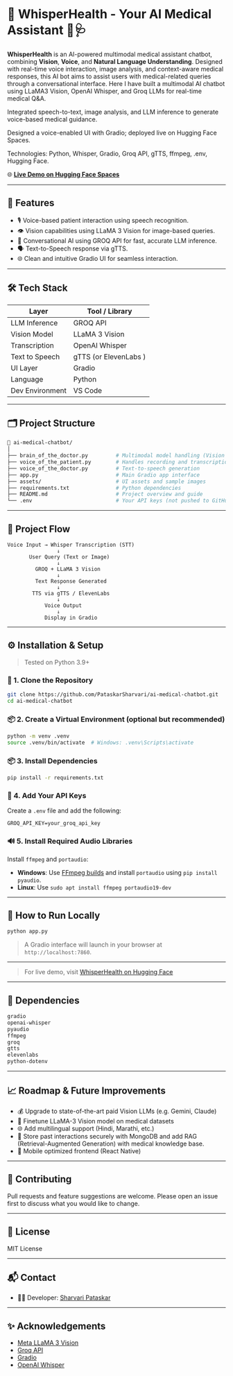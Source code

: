 # 🏥 WhisperHealth - Your AI Medical Assistant 🤖🩺
**WhisperHealth** is an AI-powered multimodal medical assistant chatbot, combining **Vision**, **Voice**, and **Natural Language Understanding**. Designed with real-time voice interaction, image analysis, and context-aware medical responses, this AI bot aims to assist users with medical-related queries through a conversational interface. Here I have built a multimodal AI chatbot using LLaMA3 Vision, OpenAI Whisper, and Groq LLMs for real-time medical Q&A.

Integrated speech-to-text, image analysis, and LLM inference to generate voice-based medical guidance.

Designed a voice-enabled UI with Gradio; deployed live on Hugging Face Spaces.

Technologies: Python, Whisper, Gradio, Groq API, gTTS, ffmpeg, .env, Hugging Face.

🌐 **[Live Demo on Hugging Face Spaces](https://huggingface.co/spaces/Sharvari19/WhisperHealth-AI-Medical-Chatbot)**

---

## 🧠 Features

- 🎙️ Voice-based patient interaction using speech recognition.
- 👁️ Vision capabilities using LLaMA 3 Vision for image-based queries.
- 💬 Conversational AI using GROQ API for fast, accurate LLM inference.
- 🗣️ Text-to-Speech response via gTTS.
- 🌐 Clean and intuitive Gradio UI for seamless interaction.

---

## 🛠️ Tech Stack

| Layer            | Tool / Library         |
|------------------|------------------------|
| LLM Inference    | GROQ API               |
| Vision Model     | LLaMA 3 Vision         |
| Transcription    | OpenAI Whisper         |
| Text to Speech   | gTTS (or ElevenLabs )  |
| UI Layer         | Gradio                 |
| Language         | Python                 |
| Dev Environment  | VS Code                |

---

## 🗂️ Project Structure

```bash
📁 ai-medical-chatbot/
│
├── brain_of_the_doctor.py         # Multimodal model handling (Vision + LLM)
├── voice_of_the_patient.py        # Handles recording and transcription
├── voice_of_the_doctor.py         # Text-to-speech generation
├── app.py                         # Main Gradio app interface
├── assets/                        # UI assets and sample images
├── requirements.txt               # Python dependencies
├── README.md                      # Project overview and guide
└── .env                           # Your API keys (not pushed to GitHub)
```

---

## 🔁 Project Flow

```
Voice Input → Whisper Transcription (STT)
                ↓
       User Query (Text or Image)
                ↓
         GROQ + LLaMA 3 Vision
                ↓
         Text Response Generated
                ↓
        TTS via gTTS / ElevenLabs
                ↓
            Voice Output
                ↓
            Display in Gradio
```

---

## ⚙️ Installation & Setup

> Tested on Python 3.9+

### 🔐 1. Clone the Repository

```bash
git clone https://github.com/PataskarSharvari/ai-medical-chatbot.git
cd ai-medical-chatbot
```

### 📦 2. Create a Virtual Environment (optional but recommended)

```bash
python -m venv .venv
source .venv/bin/activate  # Windows: .venv\Scripts\activate
```

### 📦 3. Install Dependencies

```bash
pip install -r requirements.txt
```

### 🔑 4. Add Your API Keys

Create a `.env` file and add the following:

```env
GROQ_API_KEY=your_groq_api_key
```

### 🔊 5. Install Required Audio Libraries

Install `ffmpeg` and `portaudio`:

- **Windows**: Use [FFmpeg builds](https://www.gyan.dev/ffmpeg/builds/) and install `portaudio` using `pip install pyaudio`.
- **Linux**: Use `sudo apt install ffmpeg portaudio19-dev`

---

## 🚀 How to Run Locally

```bash
python app.py
```

> A Gradio interface will launch in your browser at `http://localhost:7860`.

---

> For live demo, visit [WhisperHealth on Hugging Face](https://huggingface.co/spaces/SharvariPataskar/WhisperHealth-AI)

---

## 🧩 Dependencies

```txt
gradio
openai-whisper
pyaudio
ffmpeg
groq
gtts
elevenlabs
python-dotenv
```

---

## 📈 Roadmap & Future Improvements

- 💰 Upgrade to state-of-the-art paid Vision LLMs (e.g. Gemini, Claude)
- 🧠 Finetune LLaMA-3 Vision model on medical datasets
- 🌐 Add multilingual support (Hindi, Marathi, etc.)
- 🧾 Store past interactions securely with MongoDB and add RAG (Retrieval-Augmented Generation) with medical knowledge base.
- 📱 Mobile optimized frontend (React Native)

---

## 🤝 Contributing

Pull requests and feature suggestions are welcome. Please open an issue first to discuss what you would like to change.

---

## 📜 License

MIT License

---

## 📬 Contact

- 👩‍💻 Developer: [Sharvari Pataskar](https://github.com/PataskarSharvari)
  
---

## ✨ Acknowledgements

- [Meta LLaMA 3 Vision](https://llama.meta.com/)
- [Groq API](https://console.groq.com/)
- [Gradio](https://www.gradio.app/)
- [OpenAI Whisper](https://github.com/openai/whisper)


